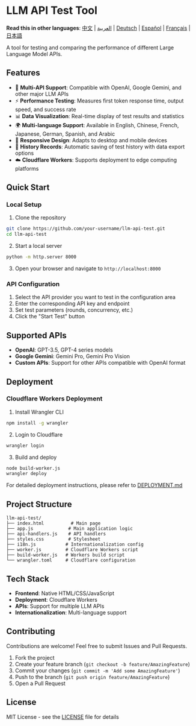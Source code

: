 # LLM API Test Tool

**Read this in other languages**: [中文](README_CN.md) | [العربية](README_AR.md) | [Deutsch](README_DE.md) | [Español](README_ES.md) | [Français](README_FR.md) | [日本語](README_JA.md)

A tool for testing and comparing the performance of different Large Language Model APIs.

## Features

- 🚀 **Multi-API Support**: Compatible with OpenAI, Google Gemini, and other major LLM APIs
- ⚡ **Performance Testing**: Measures first token response time, output speed, and success rate
- 📊 **Data Visualization**: Real-time display of test results and statistics
- 🌍 **Multi-language Support**: Available in English, Chinese, French, Japanese, German, Spanish, and Arabic
- 📱 **Responsive Design**: Adapts to desktop and mobile devices
- 💾 **History Records**: Automatic saving of test history with data export options
- ☁️ **Cloudflare Workers**: Supports deployment to edge computing platforms

## Quick Start

### Local Setup

1. Clone the repository
```bash
git clone https://github.com/your-username/llm-api-test.git
cd llm-api-test
```

2. Start a local server
```bash
python -m http.server 8000
```

3. Open your browser and navigate to `http://localhost:8000`

### API Configuration

1. Select the API provider you want to test in the configuration area
2. Enter the corresponding API key and endpoint
3. Set test parameters (rounds, concurrency, etc.)
4. Click the "Start Test" button

## Supported APIs

- **OpenAI**: GPT-3.5, GPT-4 series models
- **Google Gemini**: Gemini Pro, Gemini Pro Vision
- **Custom APIs**: Support for other APIs compatible with OpenAI format

## Deployment

### Cloudflare Workers Deployment

1. Install Wrangler CLI
```bash
npm install -g wrangler
```

2. Login to Cloudflare
```bash
wrangler login
```

3. Build and deploy
```bash
node build-worker.js
wrangler deploy
```

For detailed deployment instructions, please refer to [DEPLOYMENT.md](DEPLOYMENT.md)

## Project Structure

```
llm-api-test/
├── index.html          # Main page
├── app.js             # Main application logic
├── api-handlers.js    # API handlers
├── styles.css         # Stylesheet
├── i18n.js           # Internationalization config
├── worker.js         # Cloudflare Workers script
├── build-worker.js   # Workers build script
└── wrangler.toml     # Cloudflare configuration
```

## Tech Stack

- **Frontend**: Native HTML/CSS/JavaScript
- **Deployment**: Cloudflare Workers
- **APIs**: Support for multiple LLM APIs
- **Internationalization**: Multi-language support

## Contributing

Contributions are welcome! Feel free to submit Issues and Pull Requests.

1. Fork the project
2. Create your feature branch (`git checkout -b feature/AmazingFeature`)
3. Commit your changes (`git commit -m 'Add some AmazingFeature'`)
4. Push to the branch (`git push origin feature/AmazingFeature`)
5. Open a Pull Request

## License

MIT License - see the [LICENSE](LICENSE) file for details